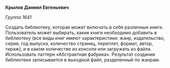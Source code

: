 **<p>Крылов Даниил Евгеньевич</p>**
*<p>Группа 1641</p>*
<p>Создать библиотеку, которая может включать в себя различные книги. Пользователь может выбирать, какие книги необходимо добавить в библиотеку (все виды книг имеют характеристики: жанр, издательство, серия, год выпуска, количество страниц, переплет, формат, автор, тираж), и в каком количестве из консоли или загружать из файла. Использовать паттерн «Абстрактная фабрика». Результат создания библиотеки записывается в выходной файл, разделенный по жанрам.</p>
